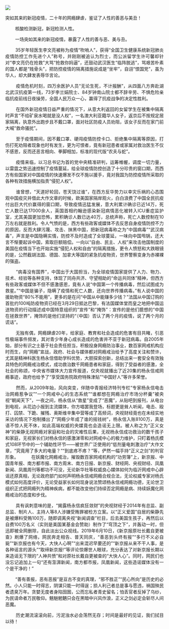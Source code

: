 <p><img src="https://github.com/ZjzMisaka/iaders/tree/master/img/2020/05/29574-0067hHJjly1gdj2fqfbn2j30fr08vn6e.jpg"></p>
<div class="preface">突如其来的新冠疫情，二十年的网瘾肆虐，鉴证了人性的善恶与美丑！</div>
<p><span id="more-8887"></span></p>
<div class="WB_editor_iframe_new">
<p align="justify">​​&nbsp; &nbsp; &nbsp; &nbsp; 核酸检测新冠，新冠检测人性。</p>
<p align="justify">&nbsp; &nbsp; &nbsp; &nbsp; 一场突如其来的新冠疫情，暴露了人性的善与恶、美与丑。</p>
<p align="justify">&nbsp; &nbsp; &nbsp; &nbsp; 35岁年轻医生李文亮被称为疫情“吹哨人”，获得“全国卫生健康系统新冠肺炎疫情防控工作先进个人”称号，并刚刚被追认为烈士，而公派留学生许可馨却针对“李文亮仍在抢救”大骂“抢救你妈逼”，还鼓动武汉医生“临阵脱逃”，骂艰苦朴素的国人都是“贱骨头”，把防控疫情的隔离措施说成是“坐牢”，自诩“恨国党”，虽为华人，却大肆发表辱华言论。</p>
<p align="justify">&nbsp; &nbsp; &nbsp; &nbsp; 疫情危机时刻，四万余医护人员“无论生死，不计报酬”，从四面八方奔赴湖北武汉抗疫第一线，73岁李兰娟院士、84岁钟南山院士都不辞辛劳、不惧危险亲临抗疫前线日夜操劳，全国人民万众一心，赢得了抗疫战争的决定性胜利。</p>
<p align="justify">&nbsp; &nbsp; &nbsp; &nbsp; 在国外新冠疫情日益严重的情况下，从意大利返回的女留学生在被集中隔离时声言“不给矿泉水喝就是没人权”，一名澳大利亚籍华人女子，返京后不按规定居家隔离，执意外出跑步且不戴口罩，面对社区防疫人员劝阻，该女子反而在家门前大喊“救命骚扰”。</p>
<p align="justify">&nbsp; &nbsp; &nbsp; &nbsp; 至于疫情期间，因不戴口罩、硬闯疫情防控卡口、拒绝集中隔离等原因，打伤打死劝阻者现象也时有发生，更为可恨者，竟有新冠患者或家属对救治医生不仅不感恩，反而还恶言相向、拳脚相加，标准的现代版“农夫与蛇”。</p>
<p align="justify">&nbsp; &nbsp; &nbsp; &nbsp; 疫情来临，以习总书记为首的党中央精准研判，运筹帷幄，调度一切力量，以雷霆之势迅速控制了疫情蔓延，给全球疫情防控创造了十分珍贵的窗口期，而西方有些国家对中国疫情的快速爆发不仅不施以援手，竟对我国为防控疫情所采取的各种有效措施横加指责“侵犯人权”。</p>
<p align="justify">&nbsp; &nbsp; &nbsp; &nbsp; 谁曾想，“天道好轮回，苍天饶过谁”，在西方反华势力以幸灾乐祸的心态围观中国疫灾并借此大作文章的时候，欧美国家隔岸观火，白白浪费了中国全民抗疫付出巨大代价赢得的窗口期，导致疫情迅猛发展，意大利累计确诊已近14万，死亡人数已达17000余人，英国首相约翰逊感染新冠病情恶化被转入ICU重症监护室，尤其美国更加恐怖，累积确诊人数已达40万，总统声称，死亡人数控制在10万左右就是胜利。令人气愤的是，西方有些政客或媒体不去反思自身疫情防控不力的原因，反而大肆污蔑、攻击、抹黑中国，把新冠病毒称之为“中国病毒”“武汉病毒”，声言是中国隐瞒实情，防控不及时造成了全球蔓延，一味向中国甩锅，还大言不惭要起诉中国，索取巨额赔偿。一向以“自由、民主、人权”来攻击他国制度的美国在疫情当下也开始实施“侵犯人权和自由”的隔离措施，更令人愤怒和大跌眼镜的是，公然截胡法国、德国、加拿大等国的紧急抗疫物资，世界警察变身为赤裸裸的强盗。</p>
<p align="justify">&nbsp; &nbsp; &nbsp; &nbsp; “病毒没有国界”，中国出于大国担当，为全球疫情国家提供了人力、物力、技术、经验等各种支持，体现了同舟共济、守望相助的“命运共同体”精神，但西方有些政客或媒体不但不感激感恩，竟有人说“中国第一个传播病毒，然后试图成为救星。”“中国是骗子，隐瞒了疫情和死亡人数，还向世界传播病毒。”有人说中国的援助物资“80%不能用”，更多的是在问“中国从中能赚多少钱？”法国从中国订购的首批约100吨防疫物资已经在3月29日抵达巴黎，有法国媒体堂而皇之地把中国运送物资的行动描述成中国特意组织的“宣传”和“掩饰”：宣传的是他们臆想的“中国在拯救世界”，掩饰的是他们坚持的“（中国）否认了两个月的疫情，说了两个月的谎话”。</p>
<p align="justify">&nbsp; &nbsp; &nbsp; &nbsp; 无独有偶，网瘾肆虐20年，给家庭、教育和社会造成的危害有目共睹，引恶性极端事件频发，其对青少年身心成长造成的危害并不亚于新冠病毒。自2005年始，部分有识之士基于社会责任担当，积极投身网瘾防治事业，数百家网戒机构应时而生，向“网瘾”宣战，政府、社会与媒体都对网瘾戒治给予了高度关注和赞许，尤其是精神科医生杨永信借助学科优势，大胆探索创新，总结出来一套安全有效独具特色的网瘾戒治模式，成功救治数千网瘾患者和家庭，得到了受益者的感激，全社会的称颂，中央省市媒体大力宣传报道，仅央视就播出了近20集的杨永信戒网瘾事迹，政府也给予了“享受国务院政府特殊津贴”“中国好人”等许多荣誉。</p>
<p align="justify">&nbsp; &nbsp; &nbsp; &nbsp; 然而，从2009年始，风向突变，伴随中青报经济特刊专栏“专家杨永信电击治网瘾惹争议”“一个网戒中心的生态系统”“谁都想在网瘾治疗市场分杯羹”被央视“朝闻天下”，一夜之间，杨永信从“救星”变成了“恶魔”，从贴吧到报刊，从电台到电视，从花边小报到主流媒体，你方唱罢我登场，标题更是耸人听闻，电击、殴打、囚禁、下跪、摧残、奥斯维辛集中营等成了高频词，央视财经竟也在未经实地采访的情况下炮制播出了“网瘾少年成了谁的摇钱树”，杨永信入账8100万，真是语不惊人死不休，如此高端权威的央媒竟也会造谣无上限。被人称之为“正义女神”的柴静无视网瘾对家庭和社会的灾难性后果，无视杨永信成功救治的数千孩子和家庭，无视家长们对杨永信的感激涕零和对网戒中心的极力维护，只盯着杨氏模式108环节中的一个辅助性环节——被世界广泛使用的“低剂量电刺激治疗”大作文章，“究竟用了多大的电量？”“到底疼不疼？”等，俨然一幅手持“正义之剑”的判官形象。&nbsp; &nbsp; &nbsp; &nbsp; &nbsp; 在妖魔化网瘾戒治，摧毁数百家网戒机构的“功劳簿”上，新京报、中国青年报、南方都市报、南方周末、南方日报、新京报、财经网、央视财经、凤凰新闻、凤凰周刊等都功不可没，无论新华社等权威良心媒体如何为临沂网戒中心辟谣还原真相，无论政府部门如何声明杨永信戒网瘾合规合法，无论权威专家对杨氏模式如何高度评价，无论受益家长如何现身说法赞颂杨永信戒网瘾功德，无论世卫组织正式把网瘾列为精神疾病，都不能改变他们持续否定网瘾是病、持续妖魔化网瘾戒治的态度和步伐。</p>
<p align="justify">&nbsp; &nbsp; &nbsp; &nbsp; 具有讽刺意味的是，“揭露杨永信疯狂敛财”的央视财经于2014年有总监、副总监、制片人、主持人等8人涉嫌受贿罪被检方立案。以“正义爱国”自居的柴静先是被爆料受贿100万，随即调离央视“新闻调查”栏目，后去美国生孩子，再然后以自费100万名义（实则是美国某基金会赞助）制作了“穹顶之下”，并轰动一时，但迅即被全网删除，自此淡出公众视线。2019年6月10日，《新京报原社长戴自更被查》刷爆了网络，网民奔走相告、普天同庆，“善恶到头终有报”“多行不义必自毙”“新京报也有今天，大快人心啊”“出来混迟早要还的”“新京报从来不干人事，是各种谣言的源头”“取缔新京报!”等评论惊爆世人眼球，充分表达了对新京报长期以来造谣无下限的“人神共愤”和对原社长戴自更被查的“大快人心”。同时，网民们也没忘记追加上一句“还有澎湃新闻，南方都市报，凤凰新闻，这些造谣媒体没有一个是干净的！”</p>
<p align="justify">&nbsp; &nbsp; &nbsp; &nbsp; “善有善报，恶有恶报”是亘古不变的真理，“邪不胜正”“民心所向”是历史的必然。小人只能一时得志，阴谋只能一时得逞；损人利己者总是事与愿违，祸国殃民者遗臭万年。贪婪无度者身陷囹圄，公而忘私者青史留名；怕丢官者反掉了乌纱，为民请命者万民敬仰。魑魅魍魉只会在黑暗中兴风作浪，正义之剑必定会斩尽人间恶魔。</p>
<p align="justify">&nbsp; &nbsp; &nbsp; &nbsp; 历史潮流滚滚向前，污泥浊水必会荡然无存；时间是最好的见证，我们拭目以待！</p>